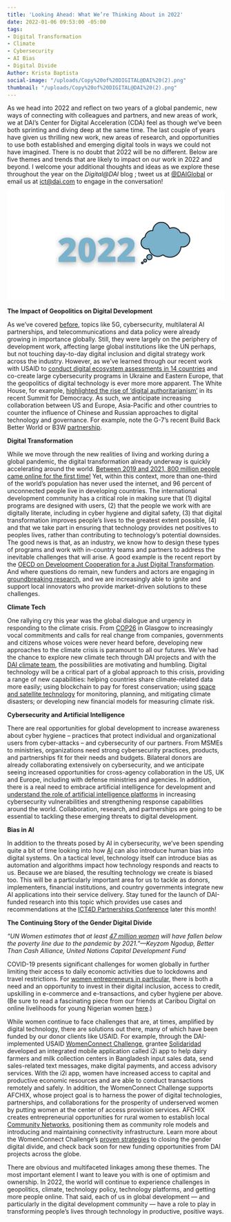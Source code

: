 ```yaml
---
title: 'Looking Ahead: What We’re Thinking About in 2022'
date: 2022-01-06 09:53:00 -05:00
tags:
- Digital Transformation
- Climate
- Cybersecurity
- AI Bias
- Digital Divide
Author: Krista Baptista
social-image: "/uploads/Copy%20of%20DIGITAL@DAI%20(2).png"
thumbnail: "/uploads/Copy%20of%20DIGITAL@DAI%20(2).png"
---
```


As we head into 2022 and reflect on two years of a global pandemic, new ways of connecting with colleagues and partners, and new areas of work, we at DAI’s Center for Digital Acceleration (CDA) feel as though we’ve been both sprinting and diving deep at the same time. The last couple of years have given us thrilling new work, new areas of research, and opportunities to use both established and emerging digital tools in ways we could not have imagined. There is no doubt that 2022 will be no different. Below are five themes and trends that are likely to impact on our work in 2022 and beyond. I welcome your additional thoughts and ideas as we explore these throughout the year on the *Digital@DAI* blog ; tweet us at [@DAIGlobal](https://twitter.com/daiglobal) or email us at [ict@dai.com](mailto:ict@dai.com) to engage in the conversation! 

![Copy of DIGITAL@DAI (2).png](/uploads/Copy%20of%20DIGITAL@DAI%20(2).png)

<!--more-->

**The Impact of Geopolitics on Digital Development**

As we’ve covered [before](https://dai-global-digital.com/what-makes-this-wireless-technology-5g-different-than-all-other-wireless-technologies.html), topics like 5G, cybersecurity, multilateral AI partnerships, and telecommunications and data policy were already growing in importance globally. Still, they were largely on the periphery of development work, affecting large global institutions like the UN perhaps, but not touching day-to-day digital inclusion and digital strategy work across the industry. However, as we’ve learned through our recent work with USAID to [conduct digital ecosystem assessments in 14 countries](https://www.usaid.gov/sites/default/files/documents/DAI-1156_DECA_Factsheet_Update_3.pdf) and co-create large cybersecurity programs in Ukraine and Eastern Europe, that the geopolitics of digital technology is ever more more apparent. The White House, for example, [highlighted the rise of ‘digital authoritarianism’](https://www.whitehouse.gov/briefing-room/statements-releases/2021/12/23/summit-for-democracy-summary-of-proceedings/) in its recent Summit for Democracy. As such, we anticipate increasing collaboration between US and Europe, Asia-Pacific and other countries to counter the influence of Chinese and Russian approaches to digital technology and governance. For example, note the G-7’s recent Build Back Better World or B3W [partnership](https://www.whitehouse.gov/briefing-room/statements-releases/2021/06/12/fact-sheet-president-biden-and-g7-leaders-launch-build-back-better-world-b3w-partnership/).

**Digital Transformation**

While we move through the new realities of living and working during a global pandemic, the digital transformation already underway is quickly accelerating around the world. [Between 2019 and 2021, 800 million people came online for the first time!](https://www.oecd-ilibrary.org/sites/ce08832f-en/index.html?itemId=/content/publication/ce08832f-en) Yet, within this context, more than one-third of the world’s population has never used the internet, and 96 percent of unconnected people live in developing countries. The international development community has a critical role in making sure that (1) digital programs are designed with users, (2) that the people we work with are digitally literate, including in cyber hygiene and digital safety, (3) that digital transformation improves people’s lives to the greatest extent possible, (4) and that we take part in ensuring that technology provides net positives to peoples lives, rather than contributing to technology’s potential downsides. The good news is that, as an industry, we know how to design these types of programs and work with in-country teams and partners to address the inevitable challenges that will arise. A good example is the recent report by the [OECD on Development Cooperation for a Just Digital Transformation](https://www.oecd-ilibrary.org/sites/ce08832f-en/index.html?itemId=/content/publication/ce08832f-en). And where questions do remain, new funders and actors are engaging in [groundbreaking research](https://www.dai.com/our-work/solutions/digital-acceleration-solutions/msme-study), and we are increasingly able to ignite and support local innovators who provide market-driven solutions to these challenges.

**Climate Tech**

One rallying cry this year was the global dialogue and urgency in responding to the climate crisis. From [COP26](https://www.itu.int/hub/2021/11/cop26-stepping-up-digital-collaboration-to-reach-net-zero/) in Glasgow to increasingly vocal commitments and calls for real change from companies, governments and citizens whose voices were never heard before, developing new approaches to the climate crisis is paramount to all our futures. We’ve had the chance to explore new climate tech through DAI projects and with the [DAI climate team](https://www.dai.com/who-we-are/the-team?filter=climate), the possibilities are motivating and humbling. Digital technology will be a critical part of a global approach to this crisis, providing a range of new capabilities: helping countries share climate-related data more easily; using blockchain to pay for forest conservation; using [space and satellite technology](https://dai-global-digital.com/the-future-is-looking-up-satellites-for-development.html) for monitoring, planning, and mitigating climate disasters; or developing new financial models for measuring climate risk.

**Cybersecurity and Artificial Intelligence**

There are real opportunities for global development to increase awareness about cyber hygiene – practices that protect individual and organizational users from cyber-attacks – and cybersecurity of our partners. From MSMEs to ministries, organizations need strong cybersecurity practices, products, and partnerships fit for their needs and budgets. Bilateral donors are already collaborating extensively on cybersecurity, and we anticipate seeing increased opportunities for cross-agency collaboration in the US, UK and Europe, including with defense ministries and agencies. In addition, there is a real need to embrace artificial intelligence for development and [understand the role of artificial intelligence platforms](https://dai-global-digital.com/webinar-cybersecurity-challenges-in-the-ai-age.html?utm_source=related-box) in increasing cybersecurity vulnerabilities and strengthening response capabilities around the world. Collaboration, research, and partnerships are going to be essential to tackling these emerging threats to digital development.

**Bias in AI**

In addition to the threats posed by AI in cybersecurity, we’ve been spending quite a bit of time looking into how [AI](https://www.usaid.gov/digital-development/artificial-intelligence) can also introduce human bias into digital systems. On a tactical level, technology itself can introduce bias as automation and algorithms impact how technology responds and reacts to us. Because we are biased, the resulting technology we create is biased too. This will be a particularly important area for us to tackle as donors, implementers, financial institutions, and country governments integrate new AI applications into their service delivery. Stay tuned for the launch of DAI-funded research into this topic which provides use cases and recommendations at the [ICT4D Partnerships Conference](https://www.ict4dconference.org/program/ict4d-partnership/) later this month!

**The Continuing Story of the Gender Digital Divide**

*“UN Women estimates that at least [47 million women](https://www.unwomen.org/en/digital-library/publications/2020/09/gender-equality-in-the-wake-of-covid-19) will have fallen below the poverty line due to the pandemic by 2021.”—Keyzom Ngodup, Better Than Cash Alliance, United Nations Capital Development Fund*

COVID-19 presents significant challenges for women globally in further limiting their access to daily economic activities due to lockdowns and travel restrictions. For [women entrepreneurs in particular](https://dai-global-digital.com/in-case-you-missed-it-the-digital-journey-in-south-asia-opportunities-and-challenges-for-small-firms-and-women-entrepreneurs.html?utm_source=related-box), there is both a need and an opportunity to invest in their digital inclusion, access to credit, upskilling in e-commerce and e-transactions, and cyber hygiene per above. (Be sure to read a fascinating piece from our friends at Caribou Digital on online livelihoods for young Nigerian women [here](https://medium.com/caribou-digital/online-livelihoods-and-young-womens-economic-empowerment-in-nigeria-ccbbea4020e2).)

While women continue to face challenges that are, at times, amplified by digital technology, there are solutions out there, many of which have been funded by our donor clients like USAID. For example, through the DAI-implemented USAID [WomenConnect Challenge](https://www.womenconnectchallenge.org/), grantee [Solidaridad](https://www.solidaridadnetwork.org/news/how-women-dairy-farmers-are-taking-charge-with-digital-solutions/) developed an integrated mobile application called i2i app to help dairy farmers and milk collection centers in Bangladesh input sales data, send sales-related text messages, make digital payments, and access advisory services. With the i2i app, women have increased access to capital and productive economic resources and are able to conduct transactions remotely and safely. In addition, the WomenConnect Challenge supports AFCHIX, whose project goal is to harness the power of digital technologies, partnerships, and collaborations for the prosperity of underserved women by putting women at the center of access provision services. AFCHIX creates entrepreneurial opportunities for rural women to establish local [Community Networks](http://www.afchix.org/blog_post/the-journey-through-lanet-umoja-community-network-in-nakuru-kenya/), positioning them as community role models and introducing and maintaining connectivity infrastructure. Learn more about the WomenConnect Challenge’s [proven strategies](https://www.marketlinks.org/blogs/womenconnect-challenge-blog-series-introducing-strategies-closing-gender-digital-divide) to closing the gender digital divide, and check back soon for new funding opportunities from DAI projects across the globe.

There are obvious and multifaceted linkages among these themes. The most important element I want to leave you with is one of optimism and ownership. In 2022, the world will continue to experience challenges in geopolitics, climate, technology policy, technology platforms, and getting more people online. That said, each of us in global development — and particularly in the digital development community — have a role to play in transforming people’s lives through technology in productive, positive ways.